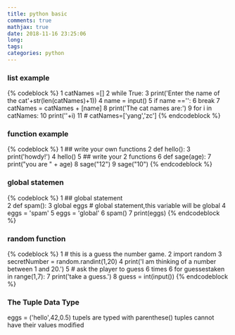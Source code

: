 ```yaml
---
title: python basic
comments: true
mathjax: true
date: 2018-11-16 23:25:06
long:
tags:
categories: python
---
```

### list example
{% codeblock %}
1 catNames =[]
  2 while True:
  3     print('Enter the name of the cat'+str(len(catNames)+1))
  4     name = input()
  5     if name =='':
  6         break
  7     catNames = catNames + [name]
  8 print('The cat names are:')
  9 for i in catNames:
 10     print(''+i)
 11     # catNames=['yang','zc']
{% endcodeblock %}
### function example
{% codeblock %}
1 ## write your own functions
  2 def hello():
  3     print('howdy!')
  4 hello()
  5 ## write your 2 functions
  6 def sage(age):
  7     print("you are " + age)
  8 sage("12")
  9 sage("10")
{% endcodeblock %}
### global statemen
{% codeblock %}
1 ## global statement                                         
  2 def spam():
  3     global eggs     # global statement,this variable will be     global
  4     eggs = 'spam'
  5 eggs = 'global'
  6 spam()
  7 print(eggs)
{% endcodeblock %}
### random function
{% codeblock %}
1 # this is a guess the number game.
  2 import random
  3 secretNumber = random.randint(1,20)
  4 print('I am thinking of a number between 1 and 20.')
  5 # ask the player to guess 6 times
  6 for guessestaken in range(1,7):
  7     print('take a guess.')
  8     guess = int(input())
{% endcodeblock %}
### The Tuple Data Type
eggs = ('hello',42,0.5)
tupels are typed with parenthese()
tuples cannot have their values modified

